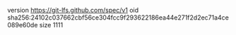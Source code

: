 version https://git-lfs.github.com/spec/v1
oid sha256:24102c037662cbf56ce304fcc9f293622186ea44e271f2d2ec71a4ce089e60de
size 1111
